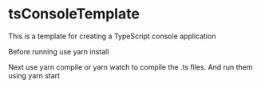 # tsConsoleTemplate
This is a template for creating a TypeScript console application

Before running use yarn install

Next use yarn compile or yarn watch to compile the .ts files. And run them using yarn start
